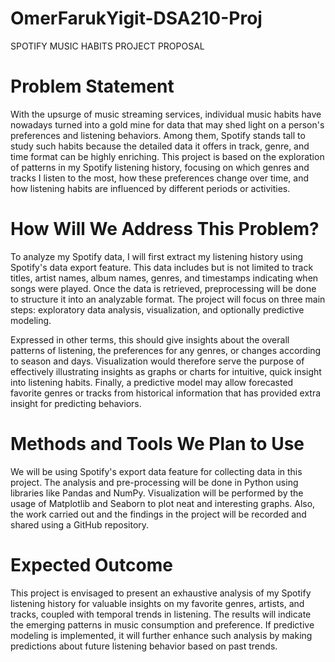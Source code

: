 # OmerFarukYigit-DSA210-Proj

SPOTIFY MUSIC HABITS PROJECT PROPOSAL

# Problem Statement 
With the upsurge of music streaming services, individual music habits have nowadays turned into a gold mine for data that may shed light on a person's preferences and listening behaviors. Among them, Spotify stands tall to study such habits because the detailed data it offers in track, genre, and time format can be highly enriching. This project is based on the exploration of patterns in my Spotify listening history, focusing on which genres and tracks I listen to the most, how these preferences change over time, and how listening habits are influenced by different periods or activities.

# How Will We Address This Problem?
To analyze my Spotify data, I will first extract my listening history using Spotify's data export feature. This data includes but is not limited to track titles, artist names, album names, genres, and timestamps indicating when songs were played. Once the data is retrieved, preprocessing will be done to structure it into an analyzable format. The project will focus on three main steps: exploratory data analysis, visualization, and optionally predictive modeling.

Expressed in other terms, this should give insights about the overall patterns of listening, the preferences for any genres, or changes according to season and days. Visualization would therefore serve the purpose of effectively illustrating insights as graphs or charts for intuitive, quick insight into listening habits. Finally, a predictive model may allow forecasted favorite genres or tracks from historical information that has provided extra insight for predicting behaviors.

# Methods and Tools We Plan to Use
We will be using Spotify's export data feature for collecting data in this project. The analysis and pre-processing will be done in Python using libraries like Pandas and NumPy. Visualization will be performed by the usage of Matplotlib and Seaborn to plot neat and interesting graphs. Also, the work carried out and the findings in the project will be recorded and shared using a GitHub repository.

# Expected Outcome
This project is envisaged to present an exhaustive analysis of my Spotify listening history for valuable insights on my favorite genres, artists, and tracks, coupled with temporal trends in listening. The results will indicate the emerging patterns in music consumption and preference. If predictive modeling is implemented, it will further enhance such analysis by making predictions about future listening behavior based on past trends.
